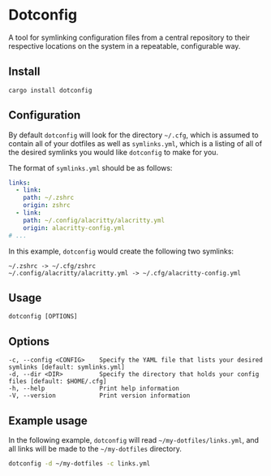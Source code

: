 # Dotconfig

A tool for symlinking configuration files from a central repository to their respective locations on
the system in a repeatable, configurable way.

## Install
```
cargo install dotconfig
```

## Configuration
By default `dotconfig` will look for the directory `~/.cfg`, which is assumed to contain all of your
dotfiles as well as `symlinks.yml`, which is a listing of all of the desired symlinks you would like
`dotconfig` to make for you.

The format of `symlinks.yml` should be as follows:

```yaml
links:
  - link:
    path: ~/.zshrc
    origin: zshrc
  - link:
    path: ~/.config/alacritty/alacritty.yml
    origin: alacritty-config.yml
# ...
```
In this example, `dotconfig` would create the following two symlinks:
```
~/.zshrc -> ~/.cfg/zshrc
~/.config/alacritty/alacritty.yml -> ~/.cfg/alacritty-config.yml
```

## Usage
```
dotconfig [OPTIONS]
```

## Options
```
-c, --config <CONFIG>    Specify the YAML file that lists your desired symlinks [default: symlinks.yml]
-d, --dir <DIR>          Specify the directory that holds your config files [default: $HOME/.cfg]
-h, --help               Print help information
-V, --version            Print version information
```

## Example usage

In the following example, `dotconfig` will read `~/my-dotfiles/links.yml`, and all links will be
made to the `~/my-dotfiles` directory.

```sh
dotconfig -d ~/my-dotfiles -c links.yml
```
